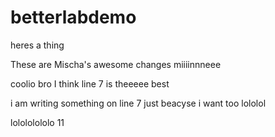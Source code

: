 # betterlabdemo
heres a thing

These are Mischa's awesome changes
miiiinnneee

coolio bro I think line 7 is theeeee best

i am writing something on line 7 just beacyse i want too lololol

lolololololo 11

